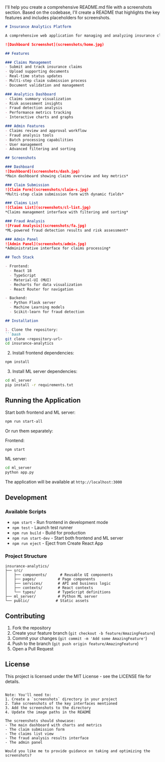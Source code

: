 I'll help you create a comprehensive README.md file with a screenshots section. Based on the codebase, I'll create a README that highlights the key features and includes placeholders for screenshots.

```markdown
# Insurance Analytics Platform

A comprehensive web application for managing and analyzing insurance claims with integrated machine learning capabilities for fraud detection.

![Dashboard Screenshot](screenshots/home.jpg)

## Features

### Claims Management
- Submit and track insurance claims
- Upload supporting documents
- Real-time status updates
- Multi-step claim submission process
- Document validation and management

### Analytics Dashboard
- Claims summary visualization
- Risk assessment insights
- Fraud detection analysis
- Performance metrics tracking
- Interactive charts and graphs

### Admin Features
- Claims review and approval workflow
- Fraud analysis tools
- Batch processing capabilities
- User management
- Advanced filtering and sorting

## Screenshots

### Dashboard
![Dashboard](screenshots/dash.jpg)
*Main dashboard showing claims overview and key metrics*

### Claim Submission
![Claim Form](screenshots/claim-s.jpg)
*Multi-step claim submission form with dynamic fields*

### Claims List
![Claims List](screenshots/cl-list.jpg)
*Claims management interface with filtering and sorting*

### Fraud Analysis
![Fraud Analysis](screenshots/fa.jpg)
*ML-powered fraud detection results and risk assessment*

### Admin Panel
![Admin Panel](screenshots/admin.jpg)
*Administrative interface for claims processing*

## Tech Stack

- Frontend:
  - React 18
  - TypeScript
  - Material-UI (MUI)
  - Recharts for data visualization
  - React Router for navigation

- Backend:
  - Python Flask server
  - Machine Learning models
  - Scikit-learn for fraud detection

## Installation

1. Clone the repository:
```bash
git clone <repository-url>
cd insurance-analytics
```

2. Install frontend dependencies:
```bash
npm install
```

3. Install ML server dependencies:
```bash
cd ml_server
pip install -r requirements.txt
```

## Running the Application

Start both frontend and ML server:

```bash
npm run start-all
```

Or run them separately:

Frontend:
```bash
npm start
```

ML server:
```bash
cd ml_server
python app.py
```

The application will be available at `http://localhost:3000`

## Development

### Available Scripts

- `npm start` - Run frontend in development mode
- `npm test` - Launch test runner
- `npm run build` - Build for production
- `npm run start-dev` - Start both frontend and ML server
- `npm run eject` - Eject from Create React App

### Project Structure

```
insurance-analytics/
├── src/
│   ├── components/      # Reusable UI components
│   ├── pages/          # Page components
│   ├── services/       # API and business logic
│   ├── contexts/       # React contexts
│   └── types/          # TypeScript definitions
├── ml_server/          # Python ML server
└── public/            # Static assets
```

## Contributing

1. Fork the repository
2. Create your feature branch (`git checkout -b feature/AmazingFeature`)
3. Commit your changes (`git commit -m 'Add some AmazingFeature'`)
4. Push to the branch (`git push origin feature/AmazingFeature`)
5. Open a Pull Request

## License

This project is licensed under the MIT License - see the LICENSE file for details.
```

Note: You'll need to:
1. Create a `screenshots` directory in your project
2. Take screenshots of the key interfaces mentioned
3. Add the screenshots to the directory
4. Update the image paths in the README

The screenshots should showcase:
- The main dashboard with charts and metrics
- The claim submission form
- The claims list view
- The fraud analysis results interface
- The admin panel

Would you like me to provide guidance on taking and optimizing the screenshots?